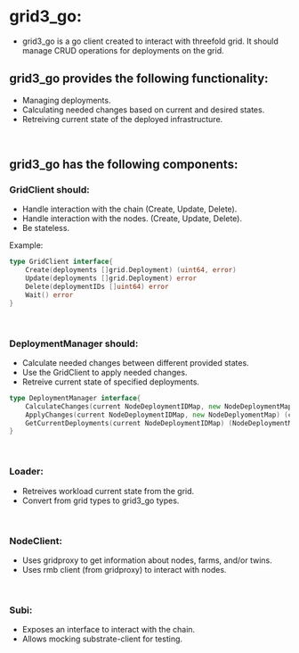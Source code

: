 # **grid3_go:**
- grid3_go is a go client created to interact with threefold grid. It should manage CRUD operations for deployments on the grid.  

## **grid3_go provides the following functionality:**
- Managing deployments.
- Calculating needed changes based on current and desired states.
- Retreiving current state of the deployed infrastructure.

<br/>

## **grid3_go has the following components:**
### **GridClient should:**
- Handle interaction with the chain (Create, Update, Delete).
- Handle interaction with the nodes. (Create, Update, Delete).
- Be stateless.

Example:
```go
type GridClient interface{
    Create(deployments []grid.Deployment) (uint64, error)
    Update(deployments []grid.Deployment) error
    Delete(deploymentIDs []uint64) error
    Wait() error
}
```
<br/>

### **DeploymentManager should:**
- Calculate needed changes between different provided states.
- Use the GridClient to apply needed changes.
- Retreive current state of specified deployments.

```go
type DeploymentManager interface{
    CalculateChanges(current NodeDeploymentIDMap, new NodeDeploymentMap) ([]create, []update, []delete, error)
    ApplyChanges(current NodeDeploymentIDMap, new NodeDeplyomentMap) (current NodeDeploymentIDMap,error)
    GetCurrentDeployments(current NodeDeploymentIDMap) (NodeDeploymentMap, error)
}
```

<br/>

### **Loader:**
- Retreives workload current state from the grid.
- Convert from grid types to grid3_go types.

<br/>

### **NodeClient:**
- Uses gridproxy to get information about nodes, farms, and/or twins.
- Uses rmb client (from gridproxy) to interact with nodes.

<br/>

### **Subi:**
- Exposes an interface to interact with the chain.
- Allows mocking substrate-client for testing.